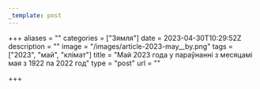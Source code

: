 ```yaml
---
_template: post
---
```



+++
aliases = ""
categories = ["Зямля"]
date = 2023-04-30T10:29:52Z
description = ""
image = "/images/article-2023-may__by.png"
tags = ["2023", "май", "клiмат"]
title = "Май 2023 года у параўнанні з месяцамi мая з 1922 па 2022 год"
type = "post"
url = ""

+++
